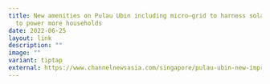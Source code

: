 ```yaml
---
title: New amenities on Pulau Ubin including micro–grid to harness solar energy
  to power more households
date: 2022-06-25
layout: link
description: ""
image: ""
variant: tiptap
external: https://www.channelnewsasia.com/singapore/pulau-ubin-new-improved-micro-grid-solar-power-elderly-firefighting-wildlife-2770661
---
```

